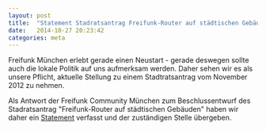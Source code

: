 ```yaml
---
layout: post
title:  "Statement Stadratsantrag Freifunk-Router auf städtischen Gebäuden"
date:   2014-10-27 20:23:42
categories: meta
---
```


Freifunk München erlebt gerade einen Neustart - gerade deswegen sollte auch die lokale Politik auf uns aufmerksam werden. Daher sehen wir es als unsere Pflicht, aktuelle Stellung zu einem Stadtratsantrag vom November 2012 zu nehmen.

Als Antwort der Freifunk Community München zum Beschlussentwurf des Stadratsantrag "Freifunk-Router auf städtischen Gebäuden" haben wir daher ein [Statement][statement] verfasst und der zuständigen Stelle übergeben.

[statement]: http://freifunk-muenchen.de/assets/Statement-StR-Antrag.pdf

